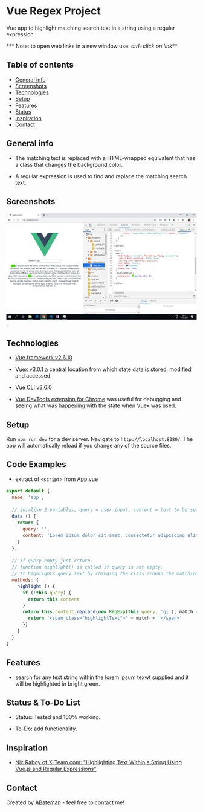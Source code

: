 # Vue Regex Project

Vue app to highlight matching search text in a string using a regular expression.

*** Note: to open web links in a new window use: _ctrl+click on link_**

## Table of contents

* [General info](#general-info)
* [Screenshots](#screenshots)
* [Technologies](#technologies)
* [Setup](#setup)
* [Features](#features)
* [Status](#status)
* [Inspiration](#inspiration)
* [Contact](#contact)

## General info

* The matching text is replaced with a HTML-wrapped equivalent that has a class that changes the background color.

* A regular expression is used to find and replace the matching search text.

## Screenshots

![Example screenshot](./img/highlighted-search-text.png).

## Technologies

* [Vue framework v2.6.10](https://vuejs.org/)

* [Vuex v3.0.1](https://github.com/vuejs/vuex) a central location from which state data is stored, modified and accessed.

* [Vue CLI v3.6.0](https://github.com/vuejs/vue-cli)

* [Vue DevTools extension for Chrome](https://chrome.google.com/webstore/detail/vuejs-devtools/nhdogjmejiglipccpnnnanhbledajbpd) was useful for debugging and seeing what was happening with the state when Vuex was used.

## Setup

Run `npm run dev` for a dev server. Navigate to `http://localhost:8080/`. The app will automatically reload if you change any of the source files.

## Code Examples

* extract of `<script>` from App.vue

```javascript
export default {
  name: 'app',

  // inialise 2 variables, query = user input, content = text to be searched.
  data () {
    return {
      query: '',
      content: 'Lorem ipsum dolor sit amet, consectetur adipiscing elit. Suspendisse dignissim leo massa, sed aliquet leo posuere ut. Curabitur malesuada accumsan erat, id varius eros tincidunt quis. Vivamus lobortis, odio at fermentum efficitur, risus est tincidunt nisl, eget condimentum tellus dui vitae nibh. Donec id lorem condimentum, porttitor augue in, fermentum leo. Morbi condimentum, nunc ut malesuada placerat, sem nulla condimentum purus, iaculis tristique metus diam lobortis enim. Suspendisse potenti. Quisque urna magna, porta eget erat ac, pharetra vehicula erat. Suspendisse sed nisi ex.'
    }
  },

  // If query empty just return.
  // function highlight() is called if query is not empty.
  // It highlights query text by changing the class around the matching text.
  methods: {
    highlight () {
      if (!this.query) {
        return this.content
      }
      return this.content.replace(new RegExp(this.query, 'gi'), match => {
        return '<span class="highlightText">' + match + '</span>'
      })
    }
  }
}

```

## Features

* search for any text string within the lorem ipsum texwt supplied and it will be highlighted in bright green.

## Status & To-Do List

* Status: Tested and 100% working.

* To-Do: add functionality.

## Inspiration

* [Nic Raboy of X-Team.com: "Highlighting Text Within a String Using Vue.js and Regular Expressions"](https://x-team.com/blog/highlight-text-vue-regex/)

## Contact

Created by [ABateman](https://www.andrewbateman.org) - feel free to contact me!
